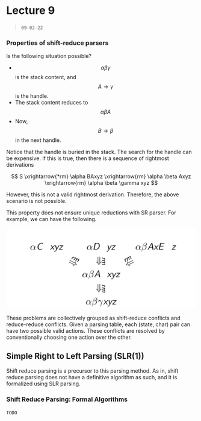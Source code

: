 # Lecture 9

> `09-02-22`

### Properties of shift-reduce parsers

Is the following situation possible?

- $$\alpha \beta \gamma$$ is the stack content, and $$A\to \gamma$$ is the handle.
- The stack content reduces to $$\alpha \beta A$$
- Now, $$B \to \beta$$ in the next handle.

Notice that the handle is buried in the stack. The search for the handle can be expensive. If this is true, then there is a sequence of rightmost derivations 


$$
S \xrightarrow{*rm} \alpha BAxyz \xrightarrow{rm} \alpha \beta Axyz \xrightarrow{rm} \alpha \beta \gamma xyz
$$


However, this is not a valid rightmost derivation. Therefore, the above scenario is not possible.

This property does not ensure unique reductions with SR parser. For example, we can have the following.

![image-20220209113043082](assets/image-20220209113043082.png)

These problems are collectively grouped as shift-reduce conflicts and reduce-reduce conflicts. Given a parsing table, each (state, char) pair can have two possible valid actions. These conflicts are resolved by conventionally choosing one action over the other.

## Simple Right to Left Parsing (SLR(1))

Shift reduce parsing is a precursor to this parsing method. As in, shift reduce parsing does not have a definitive algorithm as such, and it is formalized using SLR parsing.

### Shift Reduce Parsing: Formal Algorithms

`TODO`

